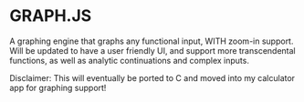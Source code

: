 # GRAPH.JS
A graphing engine that graphs any functional input, WITH zoom-in support. Will be updated to have a user friendly UI, and support more transcendental functions, as well as analytic continuations and complex inputs.


Disclaimer: This will eventually be ported to C and moved into my calculator app for graphing support!
